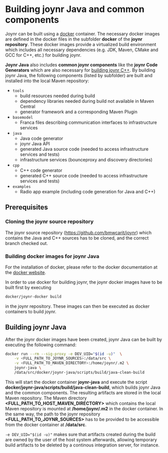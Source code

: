 # Building joynr Java and common components

Joynr can be built using a [docker](http://www.docker.com) container. The necessary docker images are defined in the docker files in the subfolder **docker** of the **joynr repository**. These docker images provide a virtualized build environment which includes all necessary dependencies (e.g. JDK, Maven, CMake and GCC for C++, etc.) for building joynr.

**Joynr Java** also includes **common joynr components** like the **joynr Code Generators** which are also necessary for [building joynr C++](cpp_building_joynr.md). By building joynr Java, the following components (listed by subfolder) are built and installed into the local Maven repository:

* `tools`
  * build resources needed during build
  * dependency libraries needed during build not available in Maven Central
  * generator framework and a corresponding Maven Plugin
* `basemodel`
  * Franca files describing communication interfaces to infrastructure services
* `java`
  * Java code generator
  * joynr Java API
  * generated Java source code (needed to access infrastructure services and tests)
  * infrastructure services (bounceproxy and discovery directories)
* `cpp`
  * C++ code generator
  * generated C++ source code (needed to access infrastructure services and tests)
* `examples`
  * Radio app example (including code generation for Java and C++)


## Prerequisites

### Cloning the joynr source repository
The joynr source repository (https://github.com/bmwcarit/joynr) which contains the Java and C++ sources has to be cloned, and the correct branch checked out.


### Building docker images for joynr Java
For the installation of docker, please refer to the docker documentation at the [docker website](http://docs.docker.com).

In order to use docker for building joynr, the joynr docker images have to be built first by executing

```bash
docker/joynr-docker build
```
in the joynr repository. These images can then be executed as docker containers to build joynr.


## Building joynr Java
After the joynr docker images have been created, joynr Java can be built by executing the following command:

```bash
docker run --rm --sig-proxy -e DEV_UID="$(id -u)"  \
    -v <FULL_PATH_TO_JOYNR_SOURCES>:/data/src \
    -v <FULL_PATH_TO_MAVEN_DIRECTORY>:/home/joynr/.m2 \
    joynr-java \
    /data/src/docker/joynr-java/scripts/build/java-clean-build
```
This will start the docker container **joynr-java** and execute the script **docker/joynr-java/scripts/build/java-clean-build**, which builds joynr Java and the common components. The resulting artifacts are stored in the local Maven repository. The Maven directory **&lt;FULL_PATH_TO_HOST_MAVEN_DIRECTORY&gt;** which contains the local Maven repository is mounted at **/home/joynr/.m2** in the docker container. In the same way, the path to the joynr repository **&lt;FULL_PATH_TO_JOYNR_SOURCES&gt;** has to be provided to be accessible from the docker container at **/data/src**.

```-e DEV_UID="$(id -u)"``` makes sure that artifacts created during the build are owned by the user of the host system afterwards, allowing temporary build artifacts to be deleted by a continous integration server, for instance.
